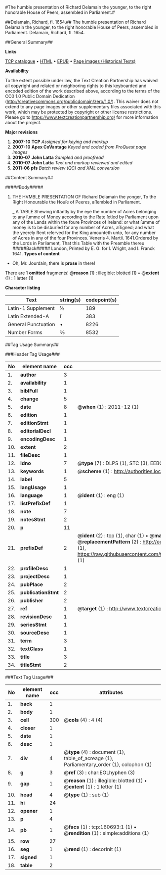#The humble presentation of Richard Delamain the younger, to the right honorable House of Peers, assembled in Parliament.#

##Delamain, Richard, fl. 1654.##
The humble presentation of Richard Delamain the younger, to the right honorable House of Peers, assembled in Parliament.
Delamain, Richard, fl. 1654.

##General Summary##

**Links**

[TCP catalogue](http://www.ota.ox.ac.uk/tcp/)  • 
[HTML](http://tei.it.ox.ac.uk/tcp/Texts-HTML/free/A82/A82288.html)  • 
[EPUB](http://tei.it.ox.ac.uk/tcp/Texts-EPUB/free/A82/A82288.epub) • 
[Page images (Historical Texts)](https://historicaltexts.jisc.ac.uk/eebo-99873025e)

**Availability**

To the extent possible under law, the Text Creation Partnership has waived all copyright and related or neighboring rights to this keyboarded and encoded edition of the work described above, according to the terms of the CC0 1.0 Public Domain Dedication (http://creativecommons.org/publicdomain/zero/1.0/). This waiver does not extend to any page images or other supplementary files associated with this work, which may be protected by copyright or other license restrictions. Please go to https://www.textcreationpartnership.org/ for more information about the project.

**Major revisions**

1. __2007-10__ __TCP__ *Assigned for keying and markup*
1. __2007-10__ __Apex CoVantage__ *Keyed and coded from ProQuest page images*
1. __2010-07__ __John Latta__ *Sampled and proofread*
1. __2010-07__ __John Latta__ *Text and markup reviewed and edited*
1. __2011-06__ __pfs__ *Batch review (QC) and XML conversion*

##Content Summary##

#####Body#####

1. THE HVMBLE PRESENTATION OF Richard Delamain the yonger, To the Right Honourable the Houſe of Peeres, aſſembled in Parliament.

    _ A TABLE Shewing inſtantly by the eye the number of Acres belonging to any ſumme of Money according to the Rate ſetled by Parliament upon any of the Lands within the foure Provinces of Ireland: or what ſumme of money is to be disburſed for any number of Acres, aſſigned; and what the yeerely Rent reſerved for the King amounteth unto, for any number of Acres in any of the four Provinces.
Veneris 4. Martii. 1641.Ordered by the Lords in Parliament, That this Table with the Preamble thereu
#####Back#####
London, Printed by E. G. for I. Wright, and I. Franck 1641.
**Types of content**

  * Oh, Mr. Jourdain, there is **prose** in there!

There are 1 **omitted** fragments! 
 @__reason__ (1) : illegible: blotted (1)  •  @__extent__ (1) : 1 letter (1)

**Character listing**


|Text|string(s)|codepoint(s)|
|---|---|---|
|Latin-1 Supplement|½|189|
|Latin Extended-A|ſ|383|
|General Punctuation|•|8226|
|Number Forms|⅔|8532|

##Tag Usage Summary##

###Header Tag Usage###

|No|element name|occ|attributes|
|---|---|---|---|
|1.|__author__|3||
|2.|__availability__|1||
|3.|__biblFull__|1||
|4.|__change__|5||
|5.|__date__|8| @__when__ (1) : 2011-12 (1)|
|6.|__edition__|1||
|7.|__editionStmt__|1||
|8.|__editorialDecl__|1||
|9.|__encodingDesc__|1||
|10.|__extent__|2||
|11.|__fileDesc__|1||
|12.|__idno__|7| @__type__ (7) : DLPS (1), STC (3), EEBO-CITATION (1), PROQUEST (1), VID (1)|
|13.|__keywords__|1| @__scheme__ (1) : http://authorities.loc.gov/ (1)|
|14.|__label__|5||
|15.|__langUsage__|1||
|16.|__language__|1| @__ident__ (1) : eng (1)|
|17.|__listPrefixDef__|1||
|18.|__note__|7||
|19.|__notesStmt__|2||
|20.|__p__|11||
|21.|__prefixDef__|2| @__ident__ (2) : tcp (1), char (1)  •  @__matchPattern__ (2) : ([0-9\-]+):([0-9IVX]+) (1), (.+) (1)  •  @__replacementPattern__ (2) : http://eebo.chadwyck.com/downloadtiff?vid=$1&page=$2 (1), https://raw.githubusercontent.com/textcreationpartnership/Texts/master/tcpchars.xml#$1 (1)|
|22.|__profileDesc__|1||
|23.|__projectDesc__|1||
|24.|__pubPlace__|2||
|25.|__publicationStmt__|2||
|26.|__publisher__|2||
|27.|__ref__|1| @__target__ (1) : http://www.textcreationpartnership.org/docs/. (1)|
|28.|__revisionDesc__|1||
|29.|__seriesStmt__|1||
|30.|__sourceDesc__|1||
|31.|__term__|3||
|32.|__textClass__|1||
|33.|__title__|3||
|34.|__titleStmt__|2||


###Text Tag Usage###

|No|element name|occ|attributes|
|---|---|---|---|
|1.|__back__|1||
|2.|__body__|1||
|3.|__cell__|300| @__cols__ (4) : 4 (4)|
|4.|__closer__|1||
|5.|__date__|1||
|6.|__desc__|1||
|7.|__div__|4| @__type__ (4) : document (1), table_of_acreage (1), Parliamentary_order (1), colophon (1)|
|8.|__g__|3| @__ref__ (3) : char:EOLhyphen (3)|
|9.|__gap__|1| @__reason__ (1) : illegible: blotted (1)  •  @__extent__ (1) : 1 letter (1)|
|10.|__head__|4| @__type__ (1) : sub (1)|
|11.|__hi__|24||
|12.|__opener__|1||
|13.|__p__|4||
|14.|__pb__|1| @__facs__ (1) : tcp:160693:1 (1)  •  @__rendition__ (1) : simple:additions (1)|
|15.|__row__|27||
|16.|__seg__|1| @__rend__ (1) : decorInit (1)|
|17.|__signed__|1||
|18.|__table__|2||
